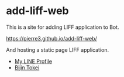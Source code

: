 # add-liff-web

This is a site for adding LIFF application to Bot.

https://pierre3.github.io/add-liff-web/

And hosting a static page LIFF application.

- [My LINE Profile](https://pierre3.github.io/add-liff-web/myLineProfile.html)
- [Bijin Tokei](https://pierre3.github.io/add-liff-web/bijin-tokei.html)
